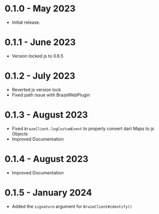 # 0.1.0 - May 2023

* Initial release.

# 0.1.1 - June 2023

* Version locked js to 0.6.5

# 0.1.2 - July 2023

* Reverted js version lock
* Fixed path issue with BrazeWebPlugin

# 0.1.3 - August 2023

* Fixed `BrazeClient.logCustumEvent` to properly convert dart Maps to js Objects
* Improved Documentation

# 0.1.4 - August 2023

* Improved Documentation

# 0.1.5 - January 2024

* Added the `signature` argument for `BrazeClient#identify()`
